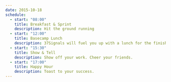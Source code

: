 ```yaml
---
date: 2015-10-18
schedule:
  - start: "08:00"
    title: Breakfast & Sprint
    description: Hit the ground running
  - start: "12:00"
    title: Basecamp Lunch
    description: 37Signals will fuel you up with a lunch for the finish.
  - start: "15:30"
    title: Show & Tell
    description: Show off your work. Cheer your friends.
  - start: "17:00"
    title: Happy Hour
    description: Toast to your success.
---
```


